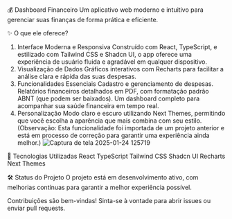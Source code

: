 💰 Dashboard Financeiro
Um aplicativo web moderno e intuitivo para gerenciar suas finanças de forma prática e eficiente.

✨ O que ele oferece?
1. Interface Moderna e Responsiva
Construído com React, TypeScript, e estilizado com Tailwind CSS e Shadcn UI, o app oferece uma experiência de usuário fluida e agradável em qualquer dispositivo.
2. Visualização de Dados
Gráficos interativos com Recharts para facilitar a análise clara e rápida das suas despesas.
3. Funcionalidades Essenciais
Cadastro e gerenciamento de despesas.
Relatórios financeiros detalhados em PDF, com formatação padrão ABNT (que podem ser baixados).
Um dashboard completo para acompanhar sua saúde financeira em tempo real.
4. Personalização
Modo claro e escuro utilizando Next Themes, permitindo que você escolha a aparência que mais combina com seu estilo.
(Observação: Esta funcionalidade foi importada de um projeto anterior e está em processo de correção para garantir uma experiência ainda melhor.)
![Captura de tela 2025-01-24 125719](https://github.com/user-attachments/assets/b48fc4c7-06df-4116-8dea-1887ae7c3f82)


🚀 Tecnologias Utilizadas
React
TypeScript
Tailwind CSS
Shadcn UI
Recharts
Next Themes


🛠 Status do Projeto
O projeto está em desenvolvimento ativo, com melhorias contínuas para garantir a melhor experiência possível.

Contribuições são bem-vindas! Sinta-se à vontade para abrir issues ou enviar pull requests.
